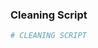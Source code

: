 <!-- Copy/paste code used to clean the data into a code block here. If the data
comes from a package or is otherwise pre-cleaned, you can likely instead include
plain text outside of the code block. In that case please delete the code block.
If you cleaned the data in a language other than R, please change the first line
of the code block. Delete this comment. -->
### Cleaning Script

```r
# CLEANING SCRIPT
```